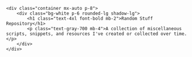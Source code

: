 <!DOCTYPE html>
<html lang="en">
<head>
    <meta charset="UTF-8">
    <meta name="viewport" content="width=device-width, initial-scale=1.0">
    <title>GitHub Readme</title>
    <script src="https://cdn.tailwindcss.com"></script>
    <style>
        /* Additional styles if needed */
    </style>
</head>
<body class="bg-gray-100 font-sans leading-normal tracking-normal">

    <div class="container mx-auto p-8">
        <div class="bg-white p-6 rounded-lg shadow-lg">
            <h1 class="text-4xl font-bold mb-2">Random Stuff Repository</h1>
            <p class="text-gray-700 mb-4">A collection of miscellaneous scripts, snippets, and resources I've created or collected over time.</p>
        </div>
    </div>

</body>
</html>

